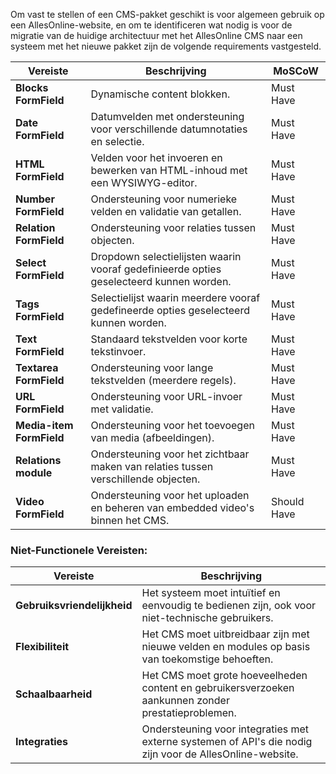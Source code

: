 Om vast te stellen of een CMS-pakket geschikt is voor algemeen gebruik op een AllesOnline-website, en om te identificeren wat nodig is voor de migratie van de huidige architectuur met het AllesOnline CMS naar een systeem met het nieuwe pakket zijn de volgende requirements vastgesteld. 

| **Vereiste**             | **Beschrijving**                                                                        | **MoSCoW**  |
| ------------------------ | --------------------------------------------------------------------------------------- | ----------- |
| **Blocks FormField**     | Dynamische content blokken.                                                             | Must Have   |
| **Date FormField**       | Datumvelden met ondersteuning voor verschillende datumnotaties en selectie.             | Must Have   |
| **HTML FormField**       | Velden voor het invoeren en bewerken van HTML-inhoud met een WYSIWYG-editor.            | Must Have   |
| **Number FormField**     | Ondersteuning voor numerieke velden en validatie van getallen.                          | Must Have   |
| **Relation FormField**   | Ondersteuning voor relaties tussen objecten.                                            | Must Have   |
| **Select FormField**     | Dropdown selectielijsten waarin vooraf gedefinieerde opties geselecteerd kunnen worden. | Must Have   |
| **Tags FormField**       | Selectielijst waarin meerdere vooraf gedefineerde opties geselecteerd kunnen worden.    | Must Have   |
| **Text FormField**       | Standaard tekstvelden voor korte tekstinvoer.                                           | Must Have   |
| **Textarea FormField**   | Ondersteuning voor lange tekstvelden (meerdere regels).                                 | Must Have   |
| **URL FormField**        | Ondersteuning voor URL-invoer met validatie.                                            | Must Have   |
| **Media-item FormField** | Ondersteuning voor het toevoegen van media (afbeeldingen).                              | Must Have   |
| **Relations module**     | Ondersteuning voor het zichtbaar maken van relaties tussen verschillende objecten.      | Must Have   |
| **Video FormField**      | Ondersteuning voor het uploaden en beheren van embedded video's binnen het CMS.         | Should Have |

### Niet-Functionele Vereisten:

| **Vereiste**                | **Beschrijving**                                                                                         |
| --------------------------- | -------------------------------------------------------------------------------------------------------- |
| **Gebruiksvriendelijkheid** | Het systeem moet intuïtief en eenvoudig te bedienen zijn, ook voor niet-technische gebruikers.           |
| **Flexibiliteit**           | Het CMS moet uitbreidbaar zijn met nieuwe velden en modules op basis van toekomstige behoeften.          |
| **Schaalbaarheid**          | Het CMS moet grote hoeveelheden content en gebruikersverzoeken aankunnen zonder prestatieproblemen.      |
| **Integraties**             | Ondersteuning voor integraties met externe systemen of API's die nodig zijn voor de AllesOnline-website. |
